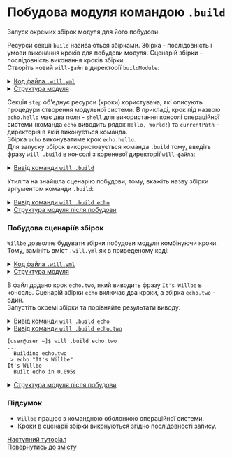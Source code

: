 # Побудова модуля командою <code>.build</code>

Запуск окремих збірок модуля для його побудови.

Ресурси cекції `build` називаються збірками. Збірка - послідовність і умови виконання кроків для побудови модуля. Сценарій збірки - послідовність виконання кроків збірки.  
Створіть новий `will-файл` в директорії `buildModule`:  

<details>
  <summary><u>Код файла <code>.will.yml</code></u></summary>

```yaml
about :

    name : buildModule
    description : "Using build command"
    version : 0.0.1
    keywords :
        - willbe

step :

  echo.hello :
    shell : echo "Hello, World!"
    currentPath : '.'

build :

  echo:
    steps :
       - echo.hello

```

</details>
<details>
  <summary><u>Структура модуля</u></summary>

```
buildModule              
     └── .will.yml     

```

</details>

Секція `step` об'єднує ресурси (кроки) користувача, які описують процедури створення модульної системи. В прикладі, крок під назвою `echo.hello` має два поля - `shell` для використання консолі операційної системи (команда `echo` виводить рядок `Hello, World!`) та `currentPath` - директорія в якій виконується команда.  
Збірка `echo` виконуватиме крок `echo.hello`.  
Для запуску збірок використовується команда `.build` тому, введіть фразу `will .build` в консолі з кореневої директорії `will-файла`:

<details>
  <summary><u>Вивід команди <code>will .build</code></u></summary>

```
[user@user ~]$ will .build
...
Please specify exactly one build scenario, none satisfies passed arguments

```

</details>

Утиліта на знайшла сценарію побудови, тому, вкажіть назву збірки аргументом команди `.build`:

<details>
  <summary><u>Вивід команди <code>will .build echo</code></u></summary>

```
[user@user ~]$ will .build echo
Command ".build echo"
...
  Building echo
 > echo "Hello, World"
Hello, World
  Built echo.debug in 0.089s

```

</details>
<details>
  <summary><u>Структура модуля після побудови</u></summary>

```
buildModule              
     └── .will.yml     

```

</details>

### Побудова сценаріїв збірок
`Willbe` дозволяє будувати збірки побудови модуля комбінуючи кроки. Тому, замініть вміст `.will.yml` як в приведеному коді:

<details>
  <summary><u>Код файла <code>.will.yml</code></u></summary>

```yaml

about :

    name : buildModuleWithCriterion
    description : "Output of various phrases using criterions"
    version : 0.0.1
    keywords :
        - willbe

step :

  echo.hello :
    shell : echo "Hello, World"
    currentPath : '.'

  echo.two :
    shell : echo "It's Willbe"
    currentPath : '.'    

build :

  echo:
    steps :
       - echo.hello
       - echo.two

  echo.two:
    steps :
       - echo.two      

```

</details>
<details>
  <summary><u>Структура модуля</u></summary>

```
buildModule              
     └── .will.yml     

```

</details>

В файл додано крок `echo.two`, який виводить фразу `It's Willbe` в консоль. Сценарій збірки `echo` включає два кроки, а збірка `echo.two` - один.  
Запустіть окремі збірки та порівняйте результати виводу:  

<details>
  <summary><u>Вивід команди <code>will .build echo</code></u></summary>

```
[user@user ~]$ will .build echo
...
  Building echo
 > echo "Hello, World"
Hello, World
 > echo "It's Willbe"
It's Willbe
  Built echo in 0.275s

```

</details>
<details>
  <summary><u>Вивід команди <code>will .build echo.two</code></u>


```
[user@user ~]$ will .build echo.two
...
  Building echo.two
 > echo "It's Willbe"
It's Willbe
  Built echo in 0.095s

```
</details>
<details>
  <summary><u>Структура модуля після побудови</u></summary>

```
buildModule              
     └── .will.yml     

```

</details>

### Підсумок
- `Willbe` працює з командною оболонкою операційної системи.  
- Кроки в сценарії збірки виконуються згідно послідовності запису.  

[Наступний туторіал](StepsPredefined.md)  
[Повернутись до змісту](../README.md#tutorials)
